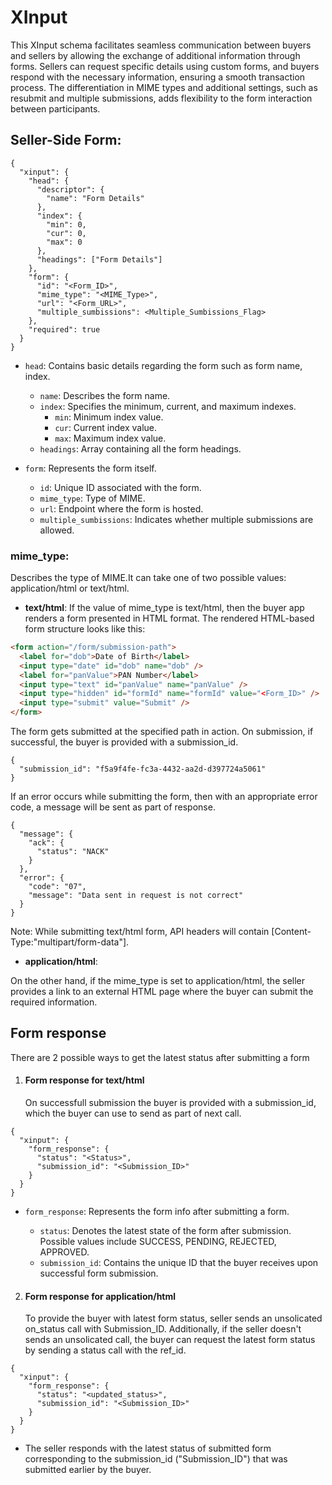 # XInput

This XInput schema facilitates seamless communication between buyers and sellers by allowing the exchange of additional information through forms.
Sellers can request specific details using custom forms, and buyers respond with the necessary information, ensuring a smooth transaction process.
The differentiation in MIME types and additional settings, such as resubmit and multiple submissions, adds flexibility to the form interaction between participants.

## Seller-Side Form:

```shell
{
  "xinput": {
    "head": {
      "descriptor": {
        "name": "Form Details"
      },
      "index": {
        "min": 0,
        "cur": 0,
        "max": 0
      },
      "headings": ["Form Details"]
    },
    "form": {
      "id": "<Form_ID>",
      "mime_type": "<MIME_Type>",
      "url": "<Form_URL>",
      "multiple_sumbissions": <Multiple_Sumbissions_Flag>
    },
    "required": true
  }
}
```

- `head`: Contains basic details regarding the form such as form name, index.

  - `name`: Describes the form name.
  - `index`: Specifies the minimum, current, and maximum indexes.
    - `min`: Minimum index value.
    - `cur`: Current index value.
    - `max`: Maximum index value.
  - `headings`: Array containing all the form headings.

- `form`: Represents the form itself.

  - `id`: Unique ID associated with the form.
  - `mime_type`: Type of MIME.
  - `url`: Endpoint where the form is hosted.
  - `multiple_sumbissions`: Indicates whether multiple submissions are allowed.

 ### mime_type: 
 Describes the type of MIME.It can take one of two possible values: application/html or text/html. 
  - **text/html**: If the value of mime_type is text/html, then the buyer app renders a form presented in HTML format. The rendered HTML-based form structure looks like this:

````html
<form action="/form/submission-path">
  <label for="dob">Date of Birth</label>
  <input type="date" id="dob" name="dob" />
  <label for="panValue">PAN Number</label>
  <input type="text" id="panValue" name="panValue" />
  <input type="hidden" id="formId" name="formId" value="<Form_ID>" />
  <input type="submit" value="Submit" />
</form>
````

The form gets submitted at the specified path in action. On submission, if successful, the buyer is provided with a submission_id.

```shell
{
  "submission_id": "f5a9f4fe-fc3a-4432-aa2d-d397724a5061"
}
```

If an error occurs while submitting the form, then with an appropriate error code, a message will be sent as part of response.

```shell
{
  "message": {
    "ack": {
      "status": "NACK"
    }
  },
  "error": {
    "code": "07",
    "message": "Data sent in request is not correct"
  }
}
```

Note: While submitting text/html form, API headers will contain [Content-Type:"multipart/form-data"].

  - **application/html**:

On the other hand, if the mime_type is set to application/html, the seller provides a link to an external HTML page where the buyer can submit the required information.

## Form response

There are 2 possible ways to get the latest status after submitting a form

1. #### Form response for text/html
   On successfull submission the buyer is provided with a submission_id, which the buyer can use to send as part of next call.

```shell
{
  "xinput": {
    "form_response": {
      "status": "<Status>",
      "submission_id": "<Submission_ID>"
    }
  }
}
```


- `form_response`: Represents the form info after submitting a form.

  - `status`: Denotes the latest state of the form after submission. Possible values include SUCCESS, PENDING, REJECTED, APPROVED.
  - `submission_id`: Contains the unique ID that the buyer receives upon successful form submission.

2. #### Form response for application/html
   To provide the buyer with latest form status, seller sends an unsolicated on_status call with Submission_ID. Additionally, if the seller doesn't sends an unsolicated call, the buyer can request the latest form status by sending a status call with the ref_id.

```shell
{
  "xinput": {
    "form_response": {
      "status": "<updated_status>",
      "submission_id": "<Submission_ID>"
    }
  }
}
```

- The seller responds with the latest status of submitted form corresponding to the submission_id ("Submission_ID") that was submitted earlier by the buyer.